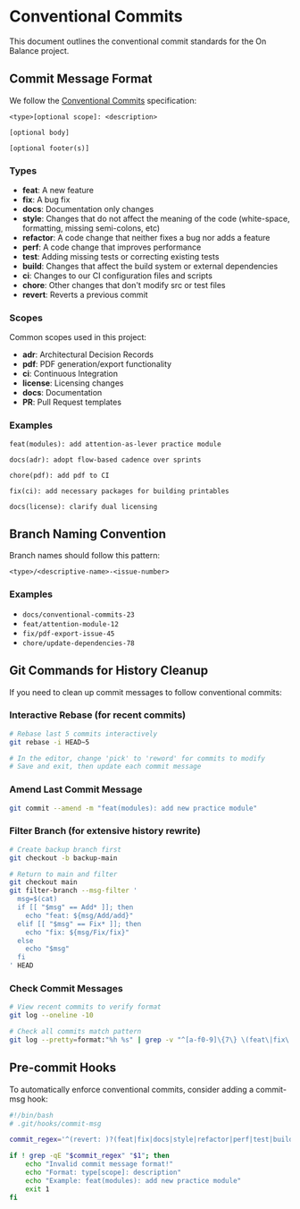 # Conventional Commits

This document outlines the conventional commit standards for the On Balance project.

## Commit Message Format

We follow the [Conventional Commits](https://www.conventionalcommits.org/) specification:

```
<type>[optional scope]: <description>

[optional body]

[optional footer(s)]
```

### Types

- **feat**: A new feature
- **fix**: A bug fix
- **docs**: Documentation only changes
- **style**: Changes that do not affect the meaning of the code (white-space, formatting, missing semi-colons, etc)
- **refactor**: A code change that neither fixes a bug nor adds a feature
- **perf**: A code change that improves performance
- **test**: Adding missing tests or correcting existing tests
- **build**: Changes that affect the build system or external dependencies
- **ci**: Changes to our CI configuration files and scripts
- **chore**: Other changes that don't modify src or test files
- **revert**: Reverts a previous commit

### Scopes

Common scopes used in this project:
- **adr**: Architectural Decision Records
- **pdf**: PDF generation/export functionality
- **ci**: Continuous Integration
- **license**: Licensing changes
- **docs**: Documentation
- **PR**: Pull Request templates

### Examples

```
feat(modules): add attention-as-lever practice module

docs(adr): adopt flow-based cadence over sprints

chore(pdf): add pdf to CI

fix(ci): add necessary packages for building printables

docs(license): clarify dual licensing
```

## Branch Naming Convention

Branch names should follow this pattern:
```
<type>/<descriptive-name>-<issue-number>
```

### Examples
- `docs/conventional-commits-23`
- `feat/attention-module-12`
- `fix/pdf-export-issue-45`
- `chore/update-dependencies-78`

## Git Commands for History Cleanup

If you need to clean up commit messages to follow conventional commits:

### Interactive Rebase (for recent commits)
```bash
# Rebase last 5 commits interactively
git rebase -i HEAD~5

# In the editor, change 'pick' to 'reword' for commits to modify
# Save and exit, then update each commit message
```

### Amend Last Commit Message
```bash
git commit --amend -m "feat(modules): add new practice module"
```

### Filter Branch (for extensive history rewrite)
```bash
# Create backup branch first
git checkout -b backup-main

# Return to main and filter
git checkout main
git filter-branch --msg-filter '
  msg=$(cat)
  if [[ "$msg" == Add* ]]; then
    echo "feat: ${msg/Add/add}"
  elif [[ "$msg" == Fix* ]]; then
    echo "fix: ${msg/Fix/fix}"
  else
    echo "$msg"
  fi
' HEAD
```

### Check Commit Messages
```bash
# View recent commits to verify format
git log --oneline -10

# Check all commits match pattern
git log --pretty=format:"%h %s" | grep -v "^[a-f0-9]\{7\} \(feat\|fix\|docs\|style\|refactor\|perf\|test\|build\|ci\|chore\|revert\)"
```

## Pre-commit Hooks

To automatically enforce conventional commits, consider adding a commit-msg hook:

```bash
#!/bin/bash
# .git/hooks/commit-msg

commit_regex='^(revert: )?(feat|fix|docs|style|refactor|perf|test|build|ci|chore)(\(.+\))?: .{1,50}'

if ! grep -qE "$commit_regex" "$1"; then
    echo "Invalid commit message format!"
    echo "Format: type[scope]: description"
    echo "Example: feat(modules): add new practice module"
    exit 1
fi
```